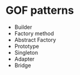 # GOF patterns

- Builder
- Factory method
- Abstract Factory
- Prototype
- Singleton
- Adapter
- Bridge
